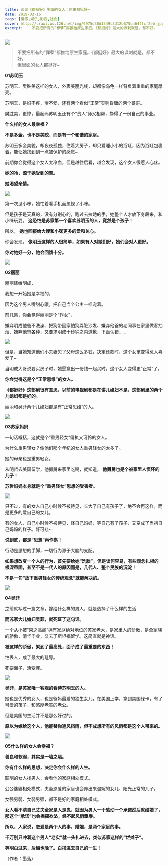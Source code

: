 ```yaml
---
title: 谈谈《都挺好》里面的女人：原来都挺好~
date: 2019-03-16
tags: [情感,娱乐,影视,社会]
cover: http://crawl.ws.126.net/img/9975d30d1549c3d12b675ba64ffcf2eb.jpg
excerpt:    不要把所有的“罪孽”都推给原生家庭。《都挺好》最大的讽刺就是，都不好。   但里面的女
---
```

![](http://crawl.ws.126.net/img/9975d30d1549c3d12b675ba64ffcf2eb.jpg)  

> 不要把所有的“罪孽”都推给原生家庭。《都挺好》最大的讽刺就是，都不好。  
> 但里面的女人都挺好~  
>

 **01苏明玉**

苏明玉、樊胜美这样的女人，外表美丽光线，却都像乌龟一样背负着重重的家庭厚壳。

苏明玉，是妈不疼，爹不爱，还有两个看似“正常”实则昏庸的两个哥哥。

樊胜美，更惨，最起码苏明玉还有个“贵人”师父相帮，挣得了一份自己的事业。

**什么样的女人最幸福？**

**不是多金，也不是美貌，而是有一个和谐的家庭。**

苏明玉多金美貌，却夜夜孤独，住着大房子，却只爱睡小小的浴缸，因为浴缸包裹着，能让她找到到一点被保护的感觉~

前期你会觉得这个女人太冷血，但是越往后看，越会发现，这个女人很惹人心疼。

**她的冷，源于她受到的苦。**

**她渴望亲情。**

![](http://crawl.ws.126.net/img/cf86c85c125bb78f129473e0024505ab.jpg)  

第一次见小咪，她忙着看手机而忽视了小咪。

但是孩子是天真的，没有分别心的，跑过去拉她的手，她整个人才放下身段来，和小咪玩耍。 **这恐怕是苏家第一个喜欢苏明玉的人，竟然是个孩子！**

所以， **她也回报给大嫂和小咪更多的爱和关心。**

你会发现， **像明玉这样的人很简单，如果有人对她们好，她们会对人更好。**

**你对她好一分，她会回馈十分。**

![](http://crawl.ws.126.net/img/541da113b6ffe8534fbb46ac316c7d0c.jpg)  

**02丽丽**

丽丽嫁给明成，

我想一开始她是幸福的，

因为这个男人嘴甜心暖，把自己当个公主一样宠着。

前几集，你会觉得丽丽是个“作女”，

嫌弃明成他爸不洗澡、把狗带回家怕狗弄脏沙发、嫌弃他爸的老同事在家里做客抽烟、嫌弃他爸各种，又要求明成十秒钟之内道歉，下跪认错……

![](http://crawl.ws.126.net/img/0d8876ef9d75f9848ebb604a102f637c.jpg)  

但是，当她知道他们小夫妻欠了父母这么多钱，决定还款时，这个女孩变得惹人喜爱了~

当明成大哥说要买房子时，她愿意出一份钱一起买时，这个女人变得更“正常”了。

**你会觉得这是个“正常思维”的女人。**

**《都挺好》这部剧很有意思，以前的电视剧都是在讲儿媳妇不是，这部剧里的两个儿媳妇都是好的。**

丽丽和吴菲两个儿媳妇都是有“正常思维”的人。

![](http://crawl.ws.126.net/img/222a6273f8d75cbbf897ac7e10e2540c.jpg)  

**03苏家妈妈**

一句话概括，这就是个“重男轻女”偏执又可怜的女人。

为什么重男轻女？像他们那个年纪的女人重男轻女的太多了。

她的母亲也是重男轻女。

从明哲去美国留学，他舅舅来家里吃喝，就知道， **他舅舅也是个被家里人惯坏的儿子！**

**苏哲妈妈本身就是个“重男轻女”思想的受害者。**

![](http://crawl.ws.126.net/img/25fdcb28110c15db18643e6c60f4c010.jpg)  

只不过，有的女人自己小时候不被待见，长大了自己有孩子了，绝不会再这样，而是更多的爱自己的女儿。

有的女人，自己小时候不被待见，怪自己妈妈，等自己有了孩子，又变成了当初自己妈妈的样子。好可悲~

**说到底，都是“思想”再作祟！**

行动是思想的手脚，一切行为源于大脑的支配。

**如果想改变一个人的行为，首先要给她“洗脑”，但是谈何容易，有些观念扎根的根深蒂固，甚至不是一代人的原因而是，几代人、整个民族的沉淀！**

**不是一句“放下重男轻女的传统观念”就能解决的。**

![](http://crawl.ws.126.net/img/e22065ea7ff94e4bee85b5dfb5305577.jpg)  

**04吴菲**

之前就写过一篇文章，嫁给什么样的男人，就是选择了什么样的生活

**而苏家大儿媳妇吴菲，就死证了这句话。**

一个从小被“束之高阁”拥有家庭绝对地位的苏家老大，是家里人的骄傲，是全家族的骄傲，清华毕业，又去了斯坦福留学。这简直就是神话。

**被这样的骄傲，架到了最高处，面子成了最重要的东西！**

怕丢人，成了最大的耻辱。

死要面子，活受罪。

![](http://crawl.ws.126.net/img/89e504a7de58f17037f1510d7d4f9767.jpg)  

**吴菲，是苏家唯一客观的看待苏明玉的人。**

她也是优秀的女人，也是爸妈最爱的独生女儿，在美国上学，拿到美国绿卡，有了可爱的孩子，和憨厚老实的老公。

但是美国的生活并不是那么好过的。

**原以为嫁给这个人，他能替你遮风挡雨，但不成想所有的风雨都是这个人带来的。**

![](http://crawl.ws.126.net/img/01f2437a0543174f49e67ad3541595e0.jpg)  

**05什么样的女人会幸福？**

**善良和软弱，其实是一墙之隔。**

**你有什么样的思想，决定你会什么样的人生。**

聪明的女人找男人，会看他的家庭相处模式。

公公婆婆相处模式，夫妻恩爱的家庭也会养出来温婉的女儿、阳光正常的儿子。

女强男弱、女弱男强，都不是好的家庭相处模式。

**女人看不清自己丈夫全家是人是鬼，就因为男人一个感动一个承诺然后就结婚了，那这个“承诺”也会摇摇欲坠，经不起风雨飘零。**

**所以，人家说，恋爱是两个人的事，婚姻，是两个家庭的事。**

**千万别只冲着这个男人“老实”就一头扎进去，类似苏家这样的“烂摊子”。**

**等明白过来，后悔也晚了。白搭进去自己的一生！**

（作者：墨落）


